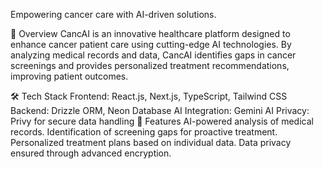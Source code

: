 Empowering cancer care with AI-driven solutions.

🚀 Overview
CancAI is an innovative healthcare platform designed to enhance cancer patient care using cutting-edge AI technologies. By analyzing medical records and data, CancAI identifies gaps in cancer screenings and provides personalized treatment recommendations, improving patient outcomes.

🛠️ Tech Stack
Frontend: React.js, Next.js, TypeScript, Tailwind CSS
Backend: Drizzle ORM, Neon Database
AI Integration: Gemini AI
Privacy: Privy for secure data handling
🌟 Features
AI-powered analysis of medical records.
Identification of screening gaps for proactive treatment.
Personalized treatment plans based on individual data.
Data privacy ensured through advanced encryption.
